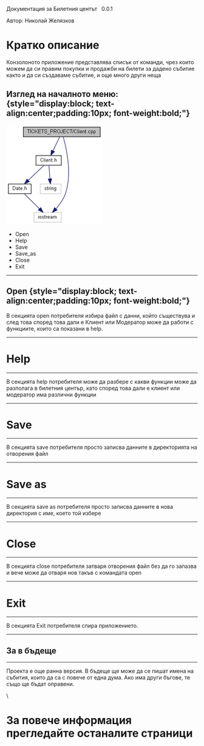 Документация за Билетния центът   0.0.1

Автор: Николай Желязков

Кратко описание
===============

Конзолоното приложение представлява списък от команди, чрез които можем
да си правим покупки и продажби на билети за дадено събитие както и да
си създаваме събитие, и още много други неща

Изглед на началното меню: {style="display:block; text-align:center;padding:10px; font-weight:bold;"}
-------------------------

![](Documentation/html/_client_8cpp__incl.png)

-   Open
-   Help
-   Save
-   Save\_as
-   Close
-   Exit

* * * * *

Open {style="display:block; text-align:center;padding:10px; font-weight:bold;"}
----

В секцията open потребителя избира файл с данни, който съществува и след
това според това дали е Клиент или Модератор може да работи с функциите,
които са показани в help.

* * * * *

# Help 
----

В секцията help потребителя може да разбере с какви функции може да
разполага в билетния център, като според това дали е клиент или
модератор има различни функции

* * * * *

# Save 
----

В секцията save потребителя просто записва данните в директорията на
отворения файл

* * * * *

# Save as 
-------

В секцията save as потребителя просто записва данните в нова директория
с име, което той избере

* * * * *

# Close 
-----

В секцията close потребителя затваря отворения файл без да го запазва и
вече може да отваря нов такъв с командата open

* * * * *

# Exit 
----

В секцията Exit потребителя спира приложението.

* * * * *

## За в бъдеще 
-----------

Проекта е още ранна версия. В бъдеще ще може да се пишат имена на
събития, които да са с повече от една дума. Ако има други бъгове, те
също ще бъдат оправени.

\

За повече информация прегледайте останалите страници
====================================================
